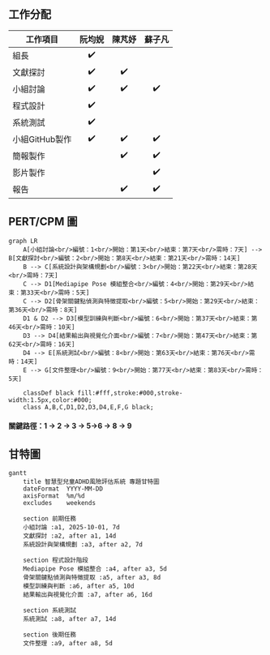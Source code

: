 ## 工作分配
| 工作項目                  | 阮均婗 | 陳芃妤 | 蘇子凡 |
|---------------------------|:--------:|:--------:|:--------:|
| 組長                      | ✔️     |        |        |
| 文獻探討                   | ✔️     | ✔️    |        |
| 小組討論                   | ✔️     | ✔️    | ✔️     |
| 程式設計                   | ✔️     |        |        |
| 系統測試                   | ✔️     |        |        |
| 小組GitHub製作             | ✔️     | ✔️     | ✔️    |
| 簡報製作                   |        | ✔️     | ✔️    |
| 影片製作                   |        |        | ✔️     |
| 報告                      |        | ✔️     | ✔️     |


## PERT/CPM 圖
```mermaid
graph LR
    A[小組討論<br/>編號：1<br/>開始：第1天<br/>結束：第7天<br/>需時：7天] --> B[文獻探討<br/>編號：2<br/>開始：第8天<br/>結束：第21天<br/>需時：14天]
    B --> C[系統設計與架構規劃<br/>編號：3<br/>開始：第22天<br/>結束：第28天<br/>需時：7天]
    C --> D1[Mediapipe Pose 模組整合<br/>編號：4<br/>開始：第29天<br/>結束：第33天<br/>需時：5天]
    C --> D2[骨架關鍵點偵測與特徵提取<br/>編號：5<br/>開始：第29天<br/>結束：第36天<br/>需時：8天]
    D1 & D2 --> D3[模型訓練與判斷<br/>編號：6<br/>開始：第37天<br/>結束：第46天<br/>需時：10天]
    D3 --> D4[結果輸出與視覺化介面<br/>編號：7<br/>開始：第47天<br/>結束：第62天<br/>需時：16天]
    D4 --> E[系統測試<br/>編號：8<br/>開始：第63天<br/>結束：第76天<br/>需時：14天]
    E --> G[文件整理<br/>編號：9<br/>開始：第77天<br/>結束：第83天<br/>需時：5天]

    classDef black fill:#fff,stroke:#000,stroke-width:1.5px,color:#000;
    class A,B,C,D1,D2,D3,D4,E,F,G black;
```
#### 關鍵路徑：1 → 2 → 3 → 5→6 → 8 → 9


## 甘特圖
```mermaid
gantt
    title 智慧型兒童ADHD風險評估系統 專題甘特圖
    dateFormat  YYYY-MM-DD
    axisFormat  %m/%d
    excludes    weekends

    section 前期任務
    小組討論 :a1, 2025-10-01, 7d
    文獻探討 :a2, after a1, 14d
    系統設計與架構規劃 :a3, after a2, 7d

    section 程式設計階段
    Mediapipe Pose 模組整合 :a4, after a3, 5d
    骨架關鍵點偵測與特徵提取 :a5, after a3, 8d
    模型訓練與判斷 :a6, after a5, 10d
    結果輸出與視覺化介面 :a7, after a6, 16d

    section 系統測試
    系統測試 :a8, after a7, 14d

    section 後期任務
    文件整理 :a9, after a8, 5d
```

